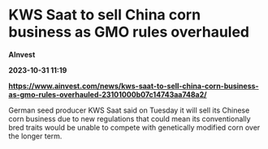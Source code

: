# KWS Saat to sell China corn business as GMO rules overhauled
**AInvest**

**2023-10-31 11:19**

**https://www.ainvest.com/news/kws-saat-to-sell-china-corn-business-as-gmo-rules-overhauled-23101000b07c14743aa748a2/**

German seed producer KWS Saat said on Tuesday it will sell its Chinese corn business due to new regulations that could mean its conventionally bred traits would be unable to compete with genetically modified corn over the longer term.